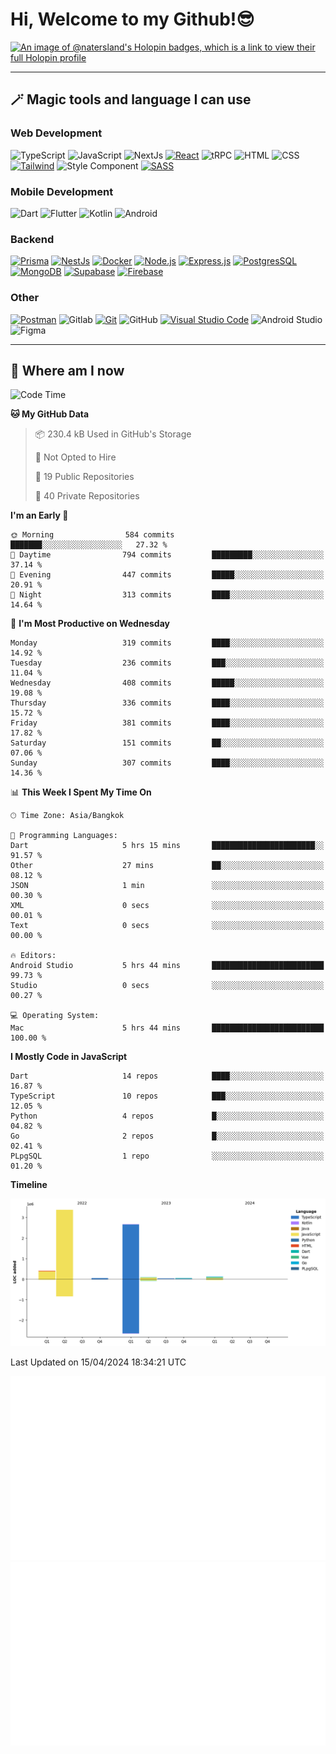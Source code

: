 # Hi, Welcome to my Github!😎

[![An image of @natersland's Holopin badges, which is a link to view their full Holopin profile](https://holopin.me/natersland)](https://holopin.io/@natersland)

---

## 🪄 Magic tools and language I can use

<h3>Web Development</h3>
<Span>
    <img alt="TypeScript" src="https://img.shields.io/badge/TypeScript-007ACC.svg?logo=typescript&logoColor=white" />
    <img alt="JavaScript" src="https://img.shields.io/badge/JavaScript-F7DF1E?logo=javascript&logoColor=black&style=flat" />
    <img alt="NextJs" src="https://img.shields.io/badge/Next.js-000000.svg?logo=next.js&logoColor=white" />
    <a href="#"><img alt="React" src="https://img.shields.io/badge/React-20232a.svg?logo=react&logoColor=%2361DAFB"></a>
    <img alt="tRPC" src="https://img.shields.io/badge/tRPC-3684BF.svg?logo=trpc&logoColor=white"></a>
    <img alt="HTML" src="https://img.shields.io/badge/HTML-E34F26.svg?logo=html5&logoColor=white" /> 
    <img alt="CSS" src="https://img.shields.io/badge/CSS-1572B6.svg?logo=css3&logoColor=white" />
    <a href="#"><img alt="Tailwind" src="https://img.shields.io/badge/Tailwind-38BEF8.svg?logo=TailwindCSS&logoColor=white"></a>
    <img alt="Style Component" src="https://img.shields.io/badge/-Styled%20Components-DB7093?style=flat&logo=styled-components&logoColor=white" />
    <a href="#"><img alt="SASS" src="https://img.shields.io/badge/Sass-hotpink.svg?logo=SASS&logoColor=white"></a>
</span>

<h3>Mobile Development</h3>
<Span>
    <img alt="Dart" src="https://img.shields.io/badge/Dart-005394?logo=dart&logoColor=white&style=flat" /> 
    <img alt="Flutter" src="https://img.shields.io/badge/Flutter-41C8F2?logo=flutter&logoColor=white&style=flat" /> 
    <img alt="Kotlin" src="https://img.shields.io/badge/Kotlin-B125EA?logo=kotlin&logoColor=white&style=flat" />
    <img alt="Android" src="https://img.shields.io/badge/Android-2FDF85?logo=Android&logoColor=white&style=flat" />
</span>

<h3>Backend</h3>
<Span>
    <a href="#"><img alt="Prisma" src="https://img.shields.io/badge/Prisma-0D344B.svg?logo=prisma&logoColor=white"></a>
    <a href="#"><img alt="NestJs" src="https://img.shields.io/badge/Nest.js-D61F49.svg?logo=nestjs&logoColor=white"></a>
    <a href="#"><img alt="Docker" src="https://img.shields.io/badge/Docker-309AEE.svg?logo=docker&logoColor=white"></a>
    <a href="#"><img alt="Node.js" src="https://img.shields.io/badge/Node.js-43853D.svg?logo=node.js&logoColor=white"></a>
    <a href="#"><img alt="Express.js" src="https://img.shields.io/badge/Express.js-404d59.svg?logo=express&logoColor=white"></a>
        <a href="#"><img alt="PostgresSQL" src="https://custom-icon-badges.herokuapp.com/badge/PostgresSQL-2F6893.svg?logo=Postgres&logoColor=white"></a>
    <a href="#"><img alt="MongoDB" src ="https://img.shields.io/badge/MongoDB-4ea94b.svg?logo=mongodb&logoColor=white"></a>
    <a href="#"><img alt="Supabase" src="https://img.shields.io/badge/Supabase-3FCF8E.svg?logo=Supabase&logoColor=white"></a>
    <a href="#"><img alt="Firebase" src="https://img.shields.io/badge/Firebase-029BE5.svg?logo=firebase&logoColor=#029BE5"></a>
</span>

<h3>Other</h3>
<span>
    <a href="#"><img alt="Postman" src="https://img.shields.io/badge/Postman-FF6C37?logo=postman&logoColor=white"></a>
    <img alt="Gitlab" src="https://img.shields.io/badge/-GitLab-D83F28?style=flat&logo=gitlab&logoColor=white" />
    <a href="#"><img alt="Git" src="https://img.shields.io/badge/Git-F05033.svg?logo=git&logoColor=white"></a>
    <img alt="GitHub" src="https://img.shields.io/badge/-Github-181717?style=flat&logo=github&logoColor=white" />
    <a href="#"><img alt="Visual Studio Code" src="https://img.shields.io/badge/Visual%20Studio%20Code-0078d7.svg?logo=visual-studio-code&logoColor=white"></a>
    <img alt="Android Studio" src="https://img.shields.io/badge/Android Studio-a4c639?logo=androidstudio&logoColor=white&style=flat" />
    <img alt="Figma" src="https://img.shields.io/badge/Figma-1794fa?logo=figma&logoColor=white&style=flat" /> 
</span>

---

## 🤔 Where am I now

<!--START_SECTION:waka-->
![Code Time](http://img.shields.io/badge/Code%20Time-373%20hrs%2054%20mins-blue)

**🐱 My GitHub Data** 

> 📦 230.4 kB Used in GitHub's Storage 
 > 
> 🚫 Not Opted to Hire
 > 
> 📜 19 Public Repositories 
 > 
> 🔑 40 Private Repositories 
 > 
**I'm an Early 🐤** 

```text
🌞 Morning                584 commits         ███████░░░░░░░░░░░░░░░░░░   27.32 % 
🌆 Daytime                794 commits         █████████░░░░░░░░░░░░░░░░   37.14 % 
🌃 Evening                447 commits         █████░░░░░░░░░░░░░░░░░░░░   20.91 % 
🌙 Night                  313 commits         ████░░░░░░░░░░░░░░░░░░░░░   14.64 % 
```
📅 **I'm Most Productive on Wednesday** 

```text
Monday                   319 commits         ████░░░░░░░░░░░░░░░░░░░░░   14.92 % 
Tuesday                  236 commits         ███░░░░░░░░░░░░░░░░░░░░░░   11.04 % 
Wednesday                408 commits         █████░░░░░░░░░░░░░░░░░░░░   19.08 % 
Thursday                 336 commits         ████░░░░░░░░░░░░░░░░░░░░░   15.72 % 
Friday                   381 commits         ████░░░░░░░░░░░░░░░░░░░░░   17.82 % 
Saturday                 151 commits         ██░░░░░░░░░░░░░░░░░░░░░░░   07.06 % 
Sunday                   307 commits         ████░░░░░░░░░░░░░░░░░░░░░   14.36 % 
```


📊 **This Week I Spent My Time On** 

```text
🕑︎ Time Zone: Asia/Bangkok

💬 Programming Languages: 
Dart                     5 hrs 15 mins       ███████████████████████░░   91.57 % 
Other                    27 mins             ██░░░░░░░░░░░░░░░░░░░░░░░   08.12 % 
JSON                     1 min               ░░░░░░░░░░░░░░░░░░░░░░░░░   00.30 % 
XML                      0 secs              ░░░░░░░░░░░░░░░░░░░░░░░░░   00.01 % 
Text                     0 secs              ░░░░░░░░░░░░░░░░░░░░░░░░░   00.00 % 

🔥 Editors: 
Android Studio           5 hrs 44 mins       █████████████████████████   99.73 % 
Studio                   0 secs              ░░░░░░░░░░░░░░░░░░░░░░░░░   00.27 % 

💻 Operating System: 
Mac                      5 hrs 44 mins       █████████████████████████   100.00 % 
```

**I Mostly Code in JavaScript** 

```text
Dart                     14 repos            ████░░░░░░░░░░░░░░░░░░░░░   16.87 % 
TypeScript               10 repos            ███░░░░░░░░░░░░░░░░░░░░░░   12.05 % 
Python                   4 repos             █░░░░░░░░░░░░░░░░░░░░░░░░   04.82 % 
Go                       2 repos             █░░░░░░░░░░░░░░░░░░░░░░░░   02.41 % 
PLpgSQL                  1 repo              ░░░░░░░░░░░░░░░░░░░░░░░░░   01.20 % 
```



**Timeline**

![Lines of Code chart](https://raw.githubusercontent.com/natersland/natersland/master/assets/bar_graph.png)


 Last Updated on 15/04/2024 18:34:21 UTC
<!--END_SECTION:waka-->

![](https://raw.githubusercontent.com/natersland/my-github-stat/master/generated/languages.svg#gh-dark-mode-only)
![](https://raw.githubusercontent.com/natersland/my-github-stat/master/generated/overview.svg#gh-dark-mode-only)

 </br>
